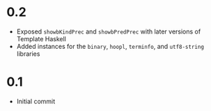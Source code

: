 # 0.2
* Exposed `showbKindPrec` and `showbPredPrec` with later versions of Template Haskell
* Added instances for the `binary`, `hoopl`, `terminfo`, and `utf8-string` libraries

# 0.1
* Initial commit
